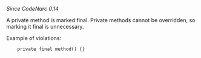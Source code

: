 *Since CodeNarc 0.14*

A private method is marked final. Private methods cannot be overridden,
so marking it final is unnecessary.

Example of violations:

``` 
    private final method() {}
```
